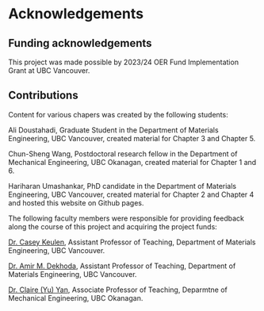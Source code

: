 # Acknowledgements

## Funding acknowledgements
This project was made possible by 2023/24 OER Fund Implementation Grant at UBC Vancouver.

## Contributions
Content for various chapers was created by the following students:

Ali Doustahadi, Graduate Student in the Department of Materials Engineering, UBC Vancouver, created material for Chapter 3 and Chapter 5.

Chun-Sheng Wang, Postdoctoral research fellow in the Department of Mechanical Engineering, UBC Okanagan, created material for Chapter 1 and 6.

Hariharan Umashankar, PhD candidate in the Department of Materials Engineering, UBC Vancouver, created material for Chapter 2 and Chapter 4 and hosted this website on Github pages.


The following faculty members were responsible for providing feedback along the course of this project and acquiring the project funds:

[Dr. Casey Keulen](https://mtrl.ubc.ca/casey-keulen/), Assistant Professor of Teaching, Department of Materials Engineering, UBC Vancouver.

[Dr. Amir M. Dekhoda](https://mtrl.ubc.ca/amir-m-dehkhoda/), Assistant Professor of Teaching, Department of Materials Engineering, UBC Vancouver.

[Dr. Claire (Yu) Yan](https://apsc.ubc.ca/profile/yu-claire-yan), Associate Professor of Teaching, Deparmtne of Mechanical Engineering, UBC Okanagan.

